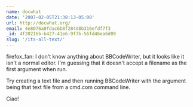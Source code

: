 ```yaml
---
name: docwhat
date: '2007-02-05T21:38:13-05:00'
url: http://docwhat.org/
email: 4e8076a0fdac6b8f284d8b316efdf7f3
_id: 4f20216b-b427-41e6-9f7b-56fd46ea6d09
slug: '/its-all-text/'
---
```


firefox_fan: I don't know anything about BBCodeWriter, but it looks like it
isn't a normal editor. I'm guessing that it doesn't accept a filename as the
first argument when run.

Try creating a text file and then running BBCodeWriter with the argument being
that text file from a cmd.com command line.

Ciao!
